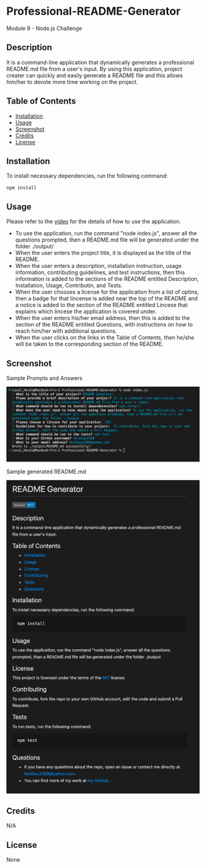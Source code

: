 # Professional-README-Generator
Module 9 - Node.js Challenge

## Description

It is a command-line application that dynamically generates a professional README.md file from a user's input.
By using this application, project creater can quickly and easily generate a README file and this allows him/her to devote more time working on the project.

## Table of Contents
* [Installation](#installation)
* [Usage](#usage)
* [Screenshot](#Screenshot)
* [Credits](#Credits)
* [License](#license) 

## Installation
To install necessary dependencies, run the following command:
```
npm install
```

## Usage
Please refer to the [video](https://youtu.be/S6pnmOXEiXM) for the details of how to use the application.
- To use the application, run the command "node index.js", answer all the questions prompted, then a README.md file will be generated under the folder ./output/
- When the user enters the project title, it is displayed as the title of the README.
- When the user enters a description, installation instruction, usage information, contributing guidelines, and test instructions, then this information is added to the sections of the README entitled Description, Installation, Usage, Contributin, and Tests.
- When the user chooses a license for the application from a list of optins, then a badge for that lincense is added near the top of the README and a notice is added to the section of the README entitled Lincese that explains which lincese the application is covered under.
- When the user enters his/her email address, then this is added to the section of the README entitled Questions, with instructions on how to reach him/her with additional questions.
- When the user clicks on the links in the Table of Contents, then he/she will be taken to the corresponding section of the README. 


## Screenshot

Sample Prompts and Answers

![Prompts & Answers](./assets/images/Screenshot_prompts_answers.png)

Sample generated README.md

![generated README.md](./assets/images/Screenshot_generated_README.png)


## Credits

N/A

## License

None
